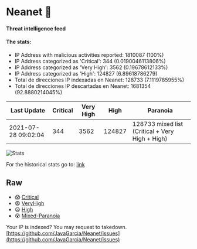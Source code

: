 # Neanet :hocho:
#### Threat intelligence feed
#### The stats:

- IP Address with malicious activities reported: 1810087 (100%)
- IP Address categorized as 'Critical':  344 (0.0190046113806%)
- IP Address categorized as 'Very High':  3562 (0.19678612133%)
- IP Address categorized as 'High':  124827 (6.89618786279)
- Total de direcciones IP indexadas en Neanet:  128733 (7.1119785955%)
- Total de direcciones IP descartadas en Neanet:  1681354 (92.8880214045%)

| Last Update | Critical | Very High | High | Paranoia |
| --- | --- | --- | --- | --- |
| 2021-07-28 09:02:04 | 344 | 3562 | 124827 | 128733 mixed list (Critical + Very High + High)|

![Stats](https://docs.google.com/spreadsheets/d/e/2PACX-1vSnaNMIXVabIpDJjufMlzH7poXnshF3mgd8Is1g9ytUEzVsP5my4Trn8f-xkoLLQ38xpL3HtmUexLo6/pubchart?oid=501124687&format=image)

For the historical stats go to: [link](/stats.csv)
## Raw
- :scream: [Critical](https://raw.githubusercontent.com/JavaGarcia/Neanet/master/blacklists/neanet_critical.txt)
- :fearful: [VeryHigh](https://raw.githubusercontent.com/JavaGarcia/Neanet/master/blacklists/neanet_veryHigh.txtt)
- :frowning: [High](https://raw.githubusercontent.com/JavaGarcia/Neanet/master/blacklists/neanet_high.txt)
- :dizzy_face: [Mixed-Paranoia](https://raw.githubusercontent.com/JavaGarcia/Neanet/master/blacklists/neanet_all.txt)


Your IP is indexed? You may request to takedown. [https://github.com/JavaGarcia/Neanet/issues](https://github.com/JavaGarcia/Neanet/issues)


















































































































































































































































































































































































































































































































































































































































































































































































































































































































































































































































































































































































































































































































































































































































































































































































































































































































































































































































































































































































































































































































































































































































































































































































































































































































































































































































































































































































































































































































































































































































































































































































































































































































































































































































































































































































































































































































































































































































































































































































































































































































































































































































































































































































































































































































































































































































































































































































































































































































































































































































































































































































































































































































































































































































































































































































































































































































































































































































































































































































































































































































































































































































































































































































































































































































































































































































































































































































































































































































































































































































































































































































































































































































































































































































































































































































































































































































































































































































































































































































































































